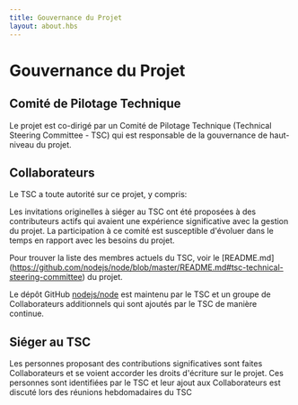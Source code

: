 ```yaml
---
title: Gouvernance du Projet
layout: about.hbs
---
```


# Gouvernance du Projet

## Comité de Pilotage Technique

Le projet est co-dirigé par un Comité de Pilotage Technique (Technical Steering Committee - TSC) qui est responsable de la gouvernance de haut-niveau du projet.

## Collaborateurs

Le TSC a toute autorité sur ce projet, y compris:

Les invitations originelles à siéger au TSC ont été proposées à des contributeurs actifs qui avaient une expérience significative avec la gestion du projet. La participation à ce comité est susceptible d'évoluer dans le temps en rapport avec les besoins du projet.

Pour trouver la liste des membres actuels du TSC, voir le \[README.md\] (https://github.com/nodejs/node/blob/master/README.md#tsc-technical-steering-committee) du projet.

Le dépôt GitHub [nodejs/node](https://github.com/nodejs/node) est maintenu par le TSC et un groupe de Collaborateurs additionnels qui sont ajoutés par le TSC de manière continue.

## Siéger au TSC

Les personnes proposant des contributions significatives sont faites Collaborateurs et se voient accorder les droits d'écriture sur le projet. Ces personnes sont identifiées par le TSC et leur ajout aux Collaborateurs est discuté lors des réunions hebdomadaires du TSC
